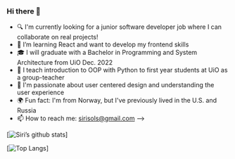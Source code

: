 ### Hi there 👋

- :mag: I'm currently looking for a junior software developer job where I can collaborate on real projects!
- 🌱 I’m learning React and want to develop my frontend skills
- :mortar_board: I will graduate with a Bachelor in Programming and System Architecture from UiO Dec. 2022
- :raising_hand: I teach introduction to OOP with Python to first year students at UiO as a group-teacher
- :sparkling_heart: I'm passionate about user centered design and understanding the user experience
- :earth_africa: Fun fact: I'm from Norway, but I've previously lived in the U.S. and Russia
- 📫 How to reach me: sirisols@gmail.com
-->

[![Siri’s github stats](https://github-readme-stats.vercel.app/api?username=SiriSollerud&show_icons=true&theme=tokyonight)]

[![Top Langs](https://github-readme-stats.vercel.app/api/top-langs/?username=SiriSollerud&layout=compact&show_icons=true&theme=tokyonight)]




